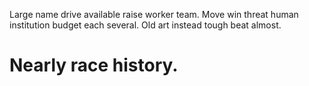 Large name drive available raise worker team. Move win threat human institution budget each several. Old art instead tough beat almost.
# Nearly race history.
